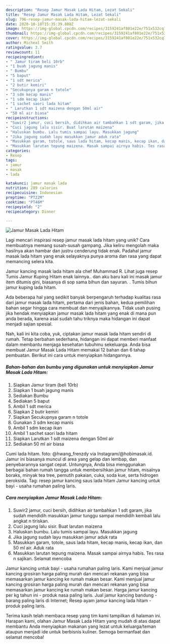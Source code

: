 ```yaml
---
description: "Resep Jamur Masak Lada Hitam, Lezat Sekali"
title: "Resep Jamur Masak Lada Hitam, Lezat Sekali"
slug: 796-resep-jamur-masak-lada-hitam-lezat-sekali
date: 2020-10-18T15:35:39.888Z
image: https://img-global.cpcdn.com/recipes/3159241af801e22e/751x532cq70/jamur-masak-lada-hitam-foto-resep-utama.jpg
thumbnail: https://img-global.cpcdn.com/recipes/3159241af801e22e/751x532cq70/jamur-masak-lada-hitam-foto-resep-utama.jpg
cover: https://img-global.cpcdn.com/recipes/3159241af801e22e/751x532cq70/jamur-masak-lada-hitam-foto-resep-utama.jpg
author: Micheal Smith
ratingvalue: 3.7
reviewcount: 11
recipeingredient:
- " Jamur tiram beli 10rb"
- "1 buah jagung manis"
- " Bumbu"
- "5 baput"
- "1 sdt merica"
- "2 butir kemiri"
- "Secukupnya garam n totole"
- "3 sdm kecap manis"
- "1 sdm kecap ikan"
- "1 sachet saori lada hitam"
- " Larutkan 1 sdt maizena dengan 50ml air"
- "50 ml air biasa"
recipeinstructions:
- "Suwir2 jamur, cuci bersih, didihkan air tambahkan 1 sdt garam, jika sudah mendidih masukkan jamur tunggu sampai mendidih kembali lalu angkat n tiriskan."
- "Cuci jagung lalu sisir. Buat larutan maizena"
- "Haluskan bumbu. Lalu tumis sampai layu. Masukkan jagung"
- "Jika jagung sudah layu masukkan jamur aduk rata"
- "Masukkan garam, totole, saus lada hitam, kecap manis, kecap ikan, dan 50 ml air. Aduk rata"
- "Masukkan larutan tepung maizena. Masak sampai airnya habis. Tes rasa n sajikan. Selamat mencoba"
categories:
- Resep
tags:
- jamur
- masak
- lada

katakunci: jamur masak lada 
nutrition: 289 calories
recipecuisine: Indonesian
preptime: "PT22M"
cooktime: "PT46M"
recipeyield: "2"
recipecategory: Dinner

---
```



![Jamur Masak Lada Hitam](https://img-global.cpcdn.com/recipes/3159241af801e22e/751x532cq70/jamur-masak-lada-hitam-foto-resep-utama.jpg)

Lagi mencari inspirasi resep jamur masak lada hitam yang unik? Cara membuatnya memang susah-susah gampang. Jika keliru mengolah maka hasilnya akan hambar dan justru cenderung tidak enak. Padahal jamur masak lada hitam yang enak selayaknya punya aroma dan rasa yang dapat memancing selera kita.

Jamur kancing masak lada hitam ala chef Muhammad R. Lihat juga resep Tumis Jamur Kuping Hitam enak lainnya.. dan aku baru kali ini masak jamur item ditumis gini, biasanya di sop sama bihun dan sayuran. . Tumis bihun jamur kuping lada hitam.

Ada beberapa hal yang sedikit banyak berpengaruh terhadap kualitas rasa dari jamur masak lada hitam, pertama dari jenis bahan, kedua pemilihan bahan segar hingga cara membuat dan menyajikannya. Tidak usah pusing jika hendak menyiapkan jamur masak lada hitam yang enak di mana pun anda berada, karena asal sudah tahu triknya maka hidangan ini dapat menjadi sajian spesial.


Nah, kali ini kita coba, yuk, ciptakan jamur masak lada hitam sendiri di rumah. Tetap berbahan sederhana, hidangan ini dapat memberi manfaat dalam membantu menjaga kesehatan tubuhmu sekeluarga. Anda bisa membuat Jamur Masak Lada Hitam memakai 12 bahan dan 6 tahap pembuatan. Berikut ini cara untuk menyiapkan hidangannya.

<!--inarticleads1-->

##### Bahan-bahan dan bumbu yang digunakan untuk menyiapkan Jamur Masak Lada Hitam:

1. Siapkan  Jamur tiram (beli 10rb)
1. Siapkan 1 buah jagung manis
1. Sediakan  Bumbu
1. Sediakan 5 baput
1. Ambil 1 sdt merica
1. Siapkan 2 butir kemiri
1. Siapkan Secukupnya garam n totole
1. Gunakan 3 sdm kecap manis
1. Ambil 1 sdm kecap ikan
1. Ambil 1 sachet saori lada hitam
1. Siapkan  Larutkan 1 sdt maizena dengan 50ml air
1. Sediakan 50 ml air biasa


Cumi lada hitam. foto: @hwang_frenzdy via Instagram/@hobimasak.id. Jamur ini biasanya muncul di area yang gelap dan lembap, dan penyebarannya sangat cepat. Untungnya, Anda bisa menggunakan berbagai bahan rumah tangga untuk membersihkan jamur hitam, misalnya boraks, minyak tea tree, pemutih pakaian, cuka, soda kue, serta hidrogen peroksida. Tag: resep jamur kancing saus lada hitam Jamur kancing untuk bayi - usaha rumahan paling laris. 

<!--inarticleads2-->

##### Cara menyiapkan Jamur Masak Lada Hitam:

1. Suwir2 jamur, cuci bersih, didihkan air tambahkan 1 sdt garam, jika sudah mendidih masukkan jamur tunggu sampai mendidih kembali lalu angkat n tiriskan.
1. Cuci jagung lalu sisir. Buat larutan maizena
1. Haluskan bumbu. Lalu tumis sampai layu. Masukkan jagung
1. Jika jagung sudah layu masukkan jamur aduk rata
1. Masukkan garam, totole, saus lada hitam, kecap manis, kecap ikan, dan 50 ml air. Aduk rata
1. Masukkan larutan tepung maizena. Masak sampai airnya habis. Tes rasa n sajikan. Selamat mencoba


Jamur kancing untuk bayi - usaha rumahan paling laris. Kami menjual jamur kancing grosiran harga paling murah dan mencari rekanan yang bisa memasarkan jamur kancing ke rumah makan besar. Kami menjual jamur kancing grosiran harga paling murah dan mencari rekanan yang bisa memasarkan jamur kancing ke rumah makan besar. Harga jamur kancing per kg tahun ini - produk nasa paling laris. Jual jamur kancing bandung - barang paling laris di Internet; Resep ayam jamur kancing lada hitam - produk paling laris. 

Terima kasih telah membaca resep yang tim kami tampilkan di halaman ini. Harapan kami, olahan Jamur Masak Lada Hitam yang mudah di atas dapat membantu Anda menyiapkan makanan yang lezat untuk keluarga/teman ataupun menjadi ide untuk berbisnis kuliner. Semoga bermanfaat dan selamat mencoba!

